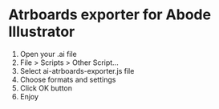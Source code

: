 # Atrboards exporter for Abode Illustrator

1. Open your .ai file
2. File > Scripts > Other Script...
3. Select ai-atrboards-exporter.js file
4. Choose formats and settings
5. Click OK button
6. Enjoy
